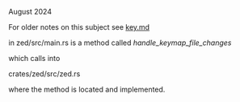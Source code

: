 
August 2024

For older notes on this subject see [key.md](./key.md)

in zed/src/main.rs is a method called *handle_keymap_file_changes*

which calls into

crates/zed/src/zed.rs

where the method is located and implemented.
